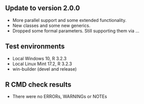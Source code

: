 ## Update to version 2.0.0
* More parallel support and some extended functionality. 
* New classes and some new generics.
* Dropped some formal parameters. Still supporting them via ...

## Test environments
* Local Windows 10, R 3.2.3
* Local Linux Mint 17.2, R 3.2.3
* win-builder (devel and release)

## R CMD check results
* There were no ERRORs, WARNINGs or NOTEs
